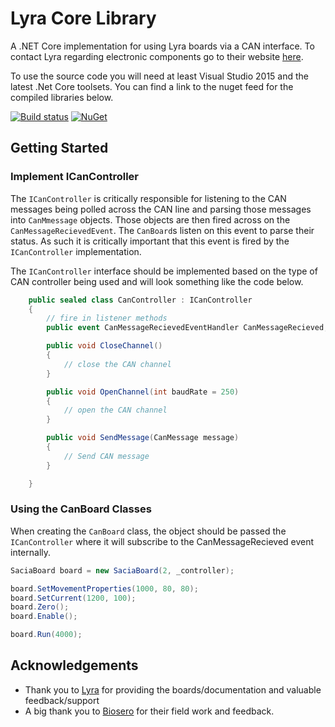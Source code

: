 # Lyra Core Library

A .NET Core implementation for using Lyra boards via a CAN interface. To contact Lyra regarding electronic components go to their website [here](http://www.lyraelectronics.com).

To use the source code you will need at least Visual Studio 2015 and the latest .Net Core toolsets. You can find a link to the nuget feed for the compiled libraries below.

[![Build status](https://ci.appveyor.com/api/projects/status/y2wfkk2u29ry7igp/branch/master?svg=true)](https://ci.appveyor.com/project/CicerosPatience/lyra-core/branch/master) [![NuGet](https://img.shields.io/nuget/v/LyraElectronics.Core.svg)](https://www.nuget.org/packages/LyraElectronics.Core/)

## Getting Started

### Implement ICanController

 The `ICanController` is critically responsible for listening to the CAN messages being polled across the CAN line and parsing those messages into `CanMmessage` objects. Those objects are then fired across on the `CanMessageRecievedEvent`. The `CanBoard`s listen on this event to parse their status. As such it is critically important that this event is fired by the `ICanController` implementation.

 The `ICanController` interface should be implemented based on the type of CAN controller being used and will look something like the code below.

```csharp
    public sealed class CanController : ICanController
    {
        // fire in listener methods
        public event CanMessageRecievedEventHandler CanMessageRecieved;

        public void CloseChannel()
        {
            // close the CAN channel
        }

        public void OpenChannel(int baudRate = 250)
        {
            // open the CAN channel
        }

        public void SendMessage(CanMessage message)
        {
            // Send CAN message
        }

    }

```

### Using the CanBoard Classes

When creating the `CanBoard` class, the object should be passed the `ICanController` where it will subscribe to the CanMessageRecieved event internally.

```csharp
SaciaBoard board = new SaciaBoard(2, _controller);

board.SetMovementProperties(1000, 80, 80);
board.SetCurrent(1200, 100);
board.Zero();
board.Enable();

board.Run(4000);
```

## Acknowledgements

* Thank you to [Lyra](http://www.lyraelectronics.com) for providing the boards/documentation and valuable feedback/support
* A big thank you to [Biosero](http://www.biosero.com) for their field work and feedback.
